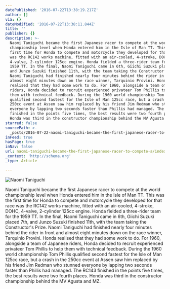 ```yaml
---
datePublished: '2016-07-22T13:38:19.217Z'
author: []
via: {}
dateModified: '2016-07-22T13:38:11.844Z'
title: ''
publisher: {}
description: >-
  Naomi Taniguchi became the first Japanese racer to compete at the world
  championship level when Honda entered him in the Isle of Man TT. This was the
  first time for Honda to compete and motorcycle they developed for that race
  was the RC142 works machine, fitted with an air-cooled, 4-stroke, DOHC,
  4-valve, 2-cylinder 125cc engine. Honda fielded a three-rider team for the
  1959 TT. In the final, Naomi Taniguchi came in 6th, Giichi Suzuki placed 7th,
  and Junzo Suzuki finished 11th, with the team taking the Constructor’s Prize.
  Naomi Taniguchi had finished nearly four minutes behind the rider in front and
  almost eight minutes down on the race winner, Tarquinio Provini. Honda
  realised that they had some work to do. For 1960, alongside a team of Japanese
  riders, Honda decided to recruit experienced privateer Tom Phillis to help
  them with technical feedback. During the 1960 world championship Tom Phillis
  qualified second fastest for the Isle of Man 125cc race, but a crash in the
  250cc event at Assen saw him replaced by his friend Jim Redman who stunned
  everyone by lapping two seconds faster than Phillis had managed. The RC143
  finished in the points five times, the best results were two fourth places.
  Honda was third in the constructor championship behind the MV Agusta and MZ.
starred: false
sourcePath: >-
  _posts/2016-07-22-naomi-taniguchi-became-the-first-japanese-racer-to-compete-a.md
inFeed: true
hasPage: true
inNav: false
url: naomi-taniguchi-became-the-first-japanese-racer-to-compete-a/index.html
_context: 'http://schema.org'
_type: Article

---
```

![Naomi Taniguchi](https://the-grid-user-content.s3-us-west-2.amazonaws.com/7315c2a9-34b6-40a7-aa50-15c2a4cdb390.jpg)

Naomi Taniguchi became the first Japanese racer to compete at the world championship level when Honda entered him in the Isle of Man TT. This was the first time for Honda to compete and motorcycle they developed for that race was the RC142 works machine, fitted with an air-cooled, 4-stroke, DOHC, 4-valve, 2-cylinder 125cc engine. Honda fielded a three-rider team for the 1959 TT. In the final, Naomi Taniguchi came in 6th, Giichi Suzuki placed 7th, and Junzo Suzuki finished 11th, with the team taking the Constructor's Prize. Naomi Taniguchi had finished nearly four minutes behind the rider in front and almost eight minutes down on the race winner, Tarquinio Provini. Honda realised that they had some work to do. For 1960, alongside a team of Japanese riders, Honda decided to recruit experienced privateer Tom Phillis to help them with technical feedback. During the 1960 world championship Tom Phillis qualified second fastest for the Isle of Man 125cc race, but a crash in the 250cc event at Assen saw him replaced by his friend Jim Redman who stunned everyone by lapping two seconds faster than Phillis had managed. The RC143 finished in the points five times, the best results were two fourth places. Honda was third in the constructor championship behind the MV Agusta and MZ.